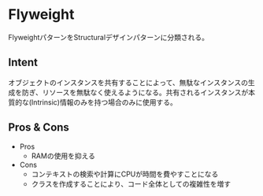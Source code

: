 # Flyweight

FlyweightパターンをStructuralデザインパターンに分類される。

## Intent

オブジェクトのインスタンスを共有することによって、無駄なインスタンスの生成を防ぎ、リソースを無駄なく使えるようになる。共有されるインスタンスが本質的な(Intrinsic)情報のみを持つ場合のみに使用する。

## Pros & Cons

- Pros
  - RAMの使用を抑える
- Cons
  - コンテキストの検索や計算にCPUが時間を費やすことになる
  - クラスを作成することにより、コード全体としての複雑性を増す
